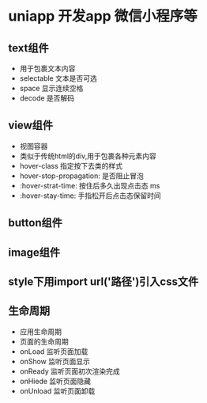 # uniapp 开发app 微信小程序等
## text组件
* 用于包裹文本内容
* selectable 文本是否可选
* space      显示连续空格
* decode     是否解码
## view组件
* 视图容器
* 类似于传统html的div,用于包裹各种元素内容
* hover-class 指定按下去类的样式
* hover-stop-propagation: 是否阻止冒泡
* :hover-strat-time: 按住后多久出现点击态  ms
* :hover-stay-time: 手指松开后点击态保留时间
## button组件
## image组件
## style下用import url('路径')引入css文件
## 生命周期
* 应用生命周期
* 页面的生命周期
 * onLoad 监听页面加载
 * onShow 监听页面显示
 * onReady 监听页面初次渲染完成
 * onHiede 监听页面隐藏
 * onUnload 监听页面卸载

